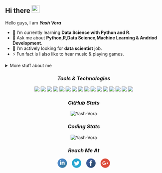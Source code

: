 <!--
**Yash-Vora/Yash-Vora** is a ✨ _special_ ✨ repository because its `README.md` (this file) appears on your GitHub profile.

Here are some ideas to get you started:

- 🔭 I’m currently working on ...
- 🌱 I’m currently learning ...
- 👯 I’m looking to collaborate on ...
- 🤔 I’m looking for help with ...
- 💬 Ask me about ...
- 📫 How to reach me: ...
- 😄 Pronouns: ...
- ⚡ Fun fact: ...
-->
## Hi there <img src="https://user-images.githubusercontent.com/1303154/88677602-1635ba80-d120-11ea-84d8-d263ba5fc3c0.gif" height=25 width=25>

Hello guys, I am <b><i>Yash Vora</i></b>

  - 🌱 I’m currently learning <b>Data Science with Python and R</b>.
  - 💬 Ask me about <b>Python,R,Data Science,Machine Learning & Andriod Development</b>.
  - 🤔 I’m actively looking for <b>data scientist</b> job.
  - ⚡ Fun fact is I also like to hear music & playing games.

<!-- More details about me -->
<details>
  <summary>More stuff about me</summary>
    I have an experience in android development as a full stack developer.I have made many projects like whatsapp clone, instagram clone, food ordering app etc. If you want to       check my work then just visit my repository.<br><br>
    Recently I am learning data science & machine learning with R & Python.I have made many projects data science & machine learning. If you want to check my work then just         visit my repository.<br><br>
    If you want to know more about me then just visit my linkedin profile.
</details>

<!-- Tools & Technologies -->
<h3 align="center"><i>Tools & Technologies</i></h3>
<p align="center">
  <!-- Link for badges - https://github.com/alexandresanlim/Badges4-README.md-Profile#-languages-  -->
  <!--  C Badge  -->
  <img src="https://img.shields.io/badge/C-00599C?style=for-the-badge&logo=c&logoColor=white"> 
  <!--  C++ Badge  -->
  <img src="https://img.shields.io/badge/C%2B%2B-00599C?style=for-the-badge&logo=c%2B%2B&logoColor=white"> 
  <!--  Java Badge  -->
  <img src="https://img.shields.io/badge/Java-ED8B00?style=for-the-badge&logo=java&logoColor=white">
  <!--  Android Studio Badge  -->
  <img src="https://img.shields.io/badge/Android_Studio-3DDC84?style=for-the-badge&logo=android-studio&logoColor=white">
  <!--  Firebase Badge  -->
  <img src="https://img.shields.io/badge/firebase-ffca28?style=for-the-badge&logo=firebase&logoColor=black">
  <!--  PHP Badge  -->
  <img src="https://img.shields.io/badge/PHP-777BB4?style=for-the-badge&logo=php&logoColor=white"> 
  <!-- HTML Badge   -->
  <img src="https://img.shields.io/badge/HTML-239120?style=for-the-badge&logo=html5&logoColor=white"> 
  <!--  CSS Badge  -->
  <img src="https://img.shields.io/badge/CSS-239120?&style=for-the-badge&logo=css3&logoColor=white"> 
  <!--  MYSQL Badge  -->
  <img src="https://img.shields.io/badge/MySQL-00000F?style=for-the-badge&logo=mysql&logoColor=white"> 
  <!--  SQLite Badge  -->
  <img src="https://img.shields.io/badge/SQLite-07405E?style=for-the-badge&logo=sqlite&logoColor=white"> 
  <!--  Python Badge  -->
  <img src="https://img.shields.io/badge/Python-FFD43B?style=for-the-badge&logo=python&logoColor=darkgreen"> 
  <!--  Scikit Learn Badge  -->
  <img src="https://img.shields.io/badge/scikit_learn-F7931E?style=for-the-badge&logo=scikit-learn&logoColor=white"> 
  <!--  Anaconda Badge  -->
  <img src="https://img.shields.io/badge/conda-342B029.svg?&style=for-the-badge&logo=anaconda&logoColor=white">
  <!--  Jupyter Badge  -->
  <img src="https://img.shields.io/badge/Jupyter-F37626.svg?&style=for-the-badge&logo=Jupyter&logoColor=white">
  <!--  PyCharm Badge  -->
  <img src="https://img.shields.io/badge/pycharm-143?style=for-the-badge&logo=pycharm&logoColor=black&color=black&labelColor=green">
  <!--  R Badge  -->
  <img src="https://img.shields.io/badge/R-276DC3?style=for-the-badge&logo=r&logoColor=white"> 
</p>

<!-- My GitHub Stats -->
<h3 align="center"><i>GitHub Stats</i></h3>
<p align="center">
  <img src="https://github-readme-stats.vercel.app/api?username=Yash-Vora&show_icons=true&theme=chartreuse-dark&hide_border=true" alt="Yash-Vora"> 
</p>

<!-- My Coding Stats -->
<h3 align="center"><i>Coding Stats</i></h3>
<p align="center">
  <img src="https://github-readme-stats.vercel.app/api/top-langs/?username=Yash-Vora&layout=compact&langs_count=10&theme=chartreuse-dark&hide_border=true" alt="Yash-Vora">
</p>

<!--  Reach me using following platform  -->
<h3 align="center"><i>Reach Me At</i></h3>
<p align= "center">
  <!--  Linkedin Link  -->
  <a href="https://www.linkedin.com/in/yashvora007/" target="_blank"><img src="/Images/linkedin_icon.png" height=30 width=30></a>
  &nbsp;&nbsp;
  <!--  Twitter Link  -->
  <a href="https://twitter.com/YashVor68839020" target="_blank"><img src="/Images/twitter_icon.png" height=30 width=30></a>
  &nbsp;&nbsp;
  <!--  Facebook Link  -->
  <a href="https://www.facebook.com/yash.vora.988/" target="_blank"><img src="/Images/facebook_icon.png" height=30 width=30></a>
  &nbsp;&nbsp;
  <!--  Google Link  -->
  <a href="mailto:yashcvora@gmail.com" target="_blank"><img src="/Images/google_icon.png" height=30 width=30></a>
</p>
